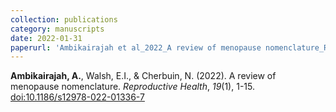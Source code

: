 ```yaml
---
collection: publications
category: manuscripts
date: 2022-01-31
paperurl: 'Ambikairajah et al_2022_A review of menopause nomenclature_Reproductive Health.pdf'
---
```


<b>Ambikairajah, A.</b>, Walsh, E.I., & Cherbuin, N. (2022). A review of menopause nomenclature. <i>Reproductive Health</i>, <i>19</i>(1), 1-15. [doi:10.1186/s12978-022-01336-7](https://doi.org/10.1186/s12978-022-01336-7)